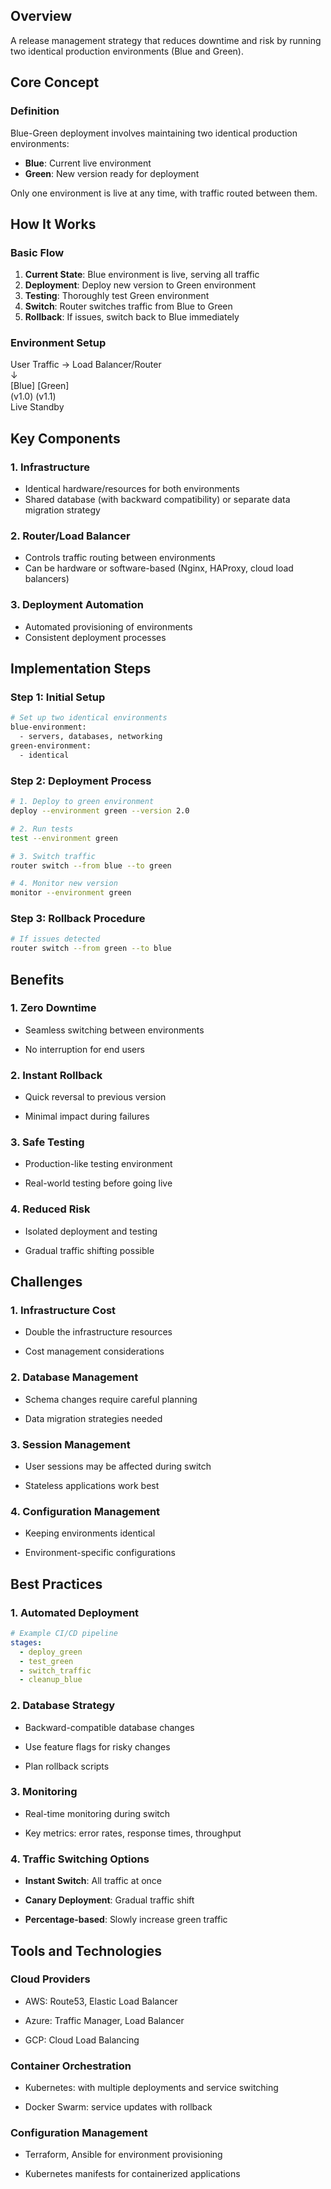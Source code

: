## Overview
A release management strategy that reduces downtime and risk by running two identical production environments (Blue and Green).

## Core Concept

### Definition
Blue-Green deployment involves maintaining two identical production environments:
- **Blue**: Current live environment
- **Green**: New version ready for deployment

Only one environment is live at any time, with traffic routed between them.

## How It Works

### Basic Flow
1. **Current State**: Blue environment is live, serving all traffic
2. **Deployment**: Deploy new version to Green environment
3. **Testing**: Thoroughly test Green environment
4. **Switch**: Router switches traffic from Blue to Green
5. **Rollback**: If issues, switch back to Blue immediately

### Environment Setup
User Traffic → Load Balancer/Router  
↓  
[Blue] [Green]  
(v1.0) (v1.1)  
Live Standby

## Key Components

### 1. Infrastructure
- Identical hardware/resources for both environments
- Shared database (with backward compatibility) or separate data migration strategy

### 2. Router/Load Balancer
- Controls traffic routing between environments
- Can be hardware or software-based (Nginx, HAProxy, cloud load balancers)

### 3. Deployment Automation
- Automated provisioning of environments
- Consistent deployment processes

## Implementation Steps

### Step 1: Initial Setup
```bash
# Set up two identical environments
blue-environment:
  - servers, databases, networking
green-environment:
  - identical 
```

### Step 2: Deployment Process
```bash
# 1. Deploy to green environment
deploy --environment green --version 2.0

# 2. Run tests
test --environment green

# 3. Switch traffic
router switch --from blue --to green

# 4. Monitor new version
monitor --environment green
```

### Step 3: Rollback Procedure

```bash
# If issues detected
router switch --from green --to blue
```

## Benefits

### 1. Zero Downtime

- Seamless switching between environments
    
- No interruption for end users
    

### 2. Instant Rollback

- Quick reversal to previous version
    
- Minimal impact during failures
    

### 3. Safe Testing

- Production-like testing environment
    
- Real-world testing before going live
    

### 4. Reduced Risk

- Isolated deployment and testing
    
- Gradual traffic shifting possible
    

## Challenges

### 1. Infrastructure Cost

- Double the infrastructure resources
    
- Cost management considerations
    

### 2. Database Management

- Schema changes require careful planning
    
- Data migration strategies needed
    

### 3. Session Management

- User sessions may be affected during switch
    
- Stateless applications work best
    

### 4. Configuration Management

- Keeping environments identical
    
- Environment-specific configurations
    

## Best Practices

### 1. Automated Deployment
```yaml
# Example CI/CD pipeline
stages:
  - deploy_green
  - test_green
  - switch_traffic
  - cleanup_blue
```

### 2. Database Strategy

- Backward-compatible database changes
    
- Use feature flags for risky changes
    
- Plan rollback scripts
    

### 3. Monitoring

- Real-time monitoring during switch
    
- Key metrics: error rates, response times, throughput
    

### 4. Traffic Switching Options

- **Instant Switch**: All traffic at once
    
- **Canary Deployment**: Gradual traffic shift
    
- **Percentage-based**: Slowly increase green traffic
    

## Tools and Technologies

### Cloud Providers

- AWS: Route53, Elastic Load Balancer
    
- Azure: Traffic Manager, Load Balancer
    
- GCP: Cloud Load Balancing
    

### Container Orchestration

- Kubernetes: with multiple deployments and service switching
    
- Docker Swarm: service updates with rollback
    

### Configuration Management

- Terraform, Ansible for environment provisioning
    
- Kubernetes manifests for containerized applications

